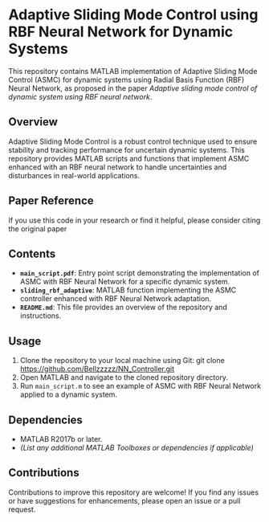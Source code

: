 # Adaptive Sliding Mode Control using RBF Neural Network for Dynamic Systems

This repository contains MATLAB implementation of Adaptive Sliding Mode Control (ASMC) for dynamic systems using Radial Basis Function (RBF) Neural Network, as proposed in the paper *Adaptive sliding mode control of dynamic system using RBF
neural network*.

## Overview

Adaptive Sliding Mode Control is a robust control technique used to ensure stability and tracking performance for uncertain dynamic systems. This repository provides MATLAB scripts and functions that implement ASMC enhanced with an RBF neural network to handle uncertainties and disturbances in real-world applications.

## Paper Reference

If you use this code in your research or find it helpful, please consider citing the original paper

## Contents

- **`main_script.pdf`**: Entry point script demonstrating the implementation of ASMC with RBF Neural Network for a specific dynamic system.
- **`sliding_rbf_adaptive`**: MATLAB function implementing the ASMC controller enhanced with RBF Neural Network adaptation.
- **`README.md`**: This file provides an overview of the repository and instructions.

## Usage

1. Clone the repository to your local machine using Git:
git clone https://github.com/Bellzzzzz/NN_Controller.git
2. Open MATLAB and navigate to the cloned repository directory.
3. Run `main_script.m` to see an example of ASMC with RBF Neural Network applied to a dynamic system.

## Dependencies

- MATLAB R2017b or later.
- *(List any additional MATLAB Toolboxes or dependencies if applicable)*

## Contributions

Contributions to improve this repository are welcome! If you find any issues or have suggestions for enhancements, please open an issue or a pull request.




